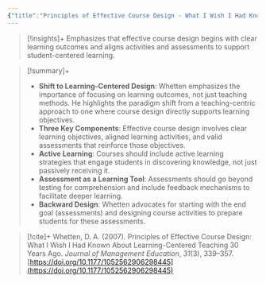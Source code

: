 ```yaml
---
{"title":"Principles of Effective Course Design - What I Wish I Had Known About Learning-Centered Teaching 30 Years Ago","authors":["[[David A. Whetten]]"],"date":"2007-06-01","processed":true,"dg-publish":true,"tags":["conceptual"],"zotero":"zotero://select/library/items/ZESUTK88","created":"2024-11-03","modified":"2024-11-03","permalink":"/20-literature-notes/whetten2007/","dgPassFrontmatter":true,"updated":"2024-11-03"}
---
```



> [!insights]+
> Emphasizes that effective course design begins with clear learning outcomes and aligns activities and assessments to support student-centered learning.

> [!summary]+
> - **Shift to Learning-Centered Design**: Whetten emphasizes the importance of focusing on learning outcomes, not just teaching methods. He highlights the paradigm shift from a teaching-centric approach to one where course design directly supports learning objectives.
> - **Three Key Components**: Effective course design involves clear learning objectives, aligned learning activities, and valid assessments that reinforce those objectives.
> - **Active Learning**: Courses should include active learning strategies that engage students in discovering knowledge, not just passively receiving it.
> - **Assessment as a Learning Tool**: Assessments should go beyond testing for comprehension and include feedback mechanisms to facilitate deeper learning.
> - **Backward Design**: Whetten advocates for starting with the end goal (assessments) and designing course activities to prepare students for these assessments.

> [!cite]+
> Whetten, D. A. (2007). Principles of Effective Course Design: What I Wish I Had Known About Learning-Centered Teaching 30 Years Ago. _Journal of Management Education_, _31_(3), 339–357. [https://doi.org/10.1177/1052562906298445](https://doi.org/10.1177/1052562906298445)
